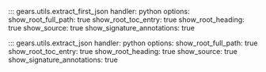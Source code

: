 ::: gears.utils.extract_first_json
    handler: python
    options:
        show_root_full_path: true
        show_root_toc_entry: true
        show_root_heading: true
        show_source: true
        show_signature_annotations: true

::: gears.utils.extract_json
    handler: python
    options:
        show_root_full_path: true
        show_root_toc_entry: true
        show_root_heading: true
        show_source: true
        show_signature_annotations: true
